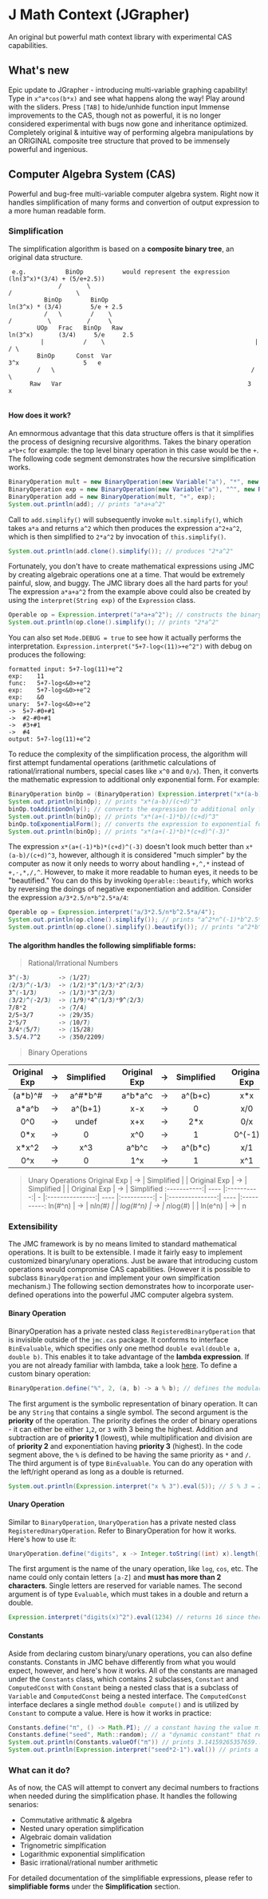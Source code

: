 # J Math Context (JGrapher)
An original but powerful math context library with experimental CAS capabilities.
## What's new
Epic update to JGrapher - introducing multi-variable graphing capability!
Type in `x^a*cos(b*x)` and see what happens along the way! Play around with the sliders.
Press `[TAB]` to hide/unhide function input
Immense improvements to the CAS, though not as powerful, it is no longer considered experimental with bugs now gone and inheritance optimized.
Completely original & intuitive way of performing algebra manipulations by an ORIGINAL composite tree structure that proved to be immensely powerful and ingenious.
## Computer Algebra System (CAS)
Powerful and bug-free multi-variable computer algebra system. Right now it handles simplification of many forms and convertion of output expression to a more human readable form. 
### Simplification
The simplification algorithm is based on a **composite binary tree**, an original data structure.
```
 e.g.           BinOp           would represent the expression          (ln(3^x)*(3/4) + (5/e+2.5))
              /       \                                                   /                  \
          BinOp        BinOp                                        ln(3^x) * (3/4)        5/e + 2.5
          /   \        /    \                                         /          \          /     \
        UOp   Frac   BinOp   Raw                                  ln(3^x)       (3/4)     5/e     2.5
         |           /    \                                          |                    / \
        BinOp      Const  Var                                       3^x                  5   e
        /   \                                                       / \
      Raw   Var                                                    3   x
        
```
#### How does it work?
An emnormous advantage that this data structure offers is that it simplifies the process of designing recursive algorithms. Takes the binary operation `a*b+c` for example: the top level binary operation in this case would be the `+`. The following code segment demonstrates how the recursive simplification works.
```java
BinaryOperation mult = new BinaryOperation(new Variable("a"), "*", new Variable("a"));
BinaryOperation exp = new BinaryOperation(new Variable("a"), "^", new RawValue(2));
BinaryOperation add = new BinaryOperation(mult, "+", exp);
System.out.println(add); // prints "a*a+a^2"
```
Call to `add.simplify()` will subsequently invoke `mult.simplify()`, which takes `a*a` and returns `a^2` which then produces the expression `a^2+a^2`, which is then simplified to `2*a^2` by invocation of `this.simplify()`.
```java
System.out.println(add.clone().simplify()); // produces "2*a^2"
```
Fortunately, you don't have to create mathematical expressions using JMC by creating algebraic operations one at a time. That would be extremely painful, slow, and buggy. The JMC library does all the hard parts for you! The expression `a*a+a^2` from the example above could also be created by using the `interpret(String exp)` of the `Expression` class.
```java
Operable op = Expression.interpret("a*a+a^2"); // constructs the binary operation tree.
System.out.println(op.clone().simplify(); // prints "2*a^2"
```
You can also set `Mode.DEBUG = true` to see how it actually performs the interpretation. `Expression.interpret("5+7-log<(11)>+e^2")` with debug on produces the following:
```
formatted input: 5+7-log(11)+e^2
exp:	11
func:	5+7-log<&0>+e^2
exp:	5+7-log<&0>+e^2
exp:	&0
unary:	5+7-log<&0>+e^2
->	5+7-#0+#1
->	#2-#0+#1
->	#3+#1
->	#4
output:	5+7-log(11)+e^2
```

To reduce the complexity of the simplification process, the algorithm will first attempt fundamental operations (arithmetic calculations of rational/irrational numbers, special cases like `x^0` and `0/x`). Then, it converts the mathematic expression to additional only exponential form. For example:
```java
BinaryOperation binOp = (BinaryOperation) Expression.interpret("x*(a-b)/(c+d)^3");
System.out.println(binOp); // prints "x*(a-b)/(c+d)^3"
binOp.toAdditionOnly(); // converts the expression to additional only form
System.out.println(binOp); // prints "x*(a+(-1)*b)/(c+d)^3"
binOp.toExponentialForm(); // converts the expression to exponential form
System.out.println(binOp); // prints "x*(a+(-1)*b)*(c+d)^(-3)"
```
The expression `x*(a+(-1)*b)*(c+d)^(-3)` doesn't look much better than `x*(a-b)/(c+d)^3`, however, although it is considered "much simpler" by the computer as now it only needs to worry about handling `+,^,*` instead of `+,-,*,/,^`. However, to make it more readable to human eyes, it needs to be "beautified." You can do this by invoking `Operable::beautify`, which works by reversing the doings of negative exponentiation and addition. Consider the expression `a/3*2.5/n*b^2.5*a/4`:
```java
Operable op = Expression.interpret("a/3*2.5/n*b^2.5*a/4");
System.out.println(op.clone().simplify()); // prints "a^2*n^(-1)*b^2.5*(5/24)"
System.out.println(op.clone().simplify().beautify()); // prints "a^2*b^2.5*5/(n*24)"
```
#### The algorithm handles the following simplifiable forms:

> Rational/Irrational Numbers
```css
3^(-3)        -> (1/27)
(2/3)^(-1/3)  -> (1/2)*3^(1/3)*2^(2/3)
3^(-1/3)      -> (1/3)*3^(2/3)
(3/2)^(-2/3)  -> (1/9)*4^(1/3)*9^(2/3)
7/8*2         -> (7/4)
2/5+3/7       -> (29/35)
2*5/7         -> (10/7)
3/4*(5/7)     -> (15/28)
3.5/4.7^2     -> (350/2209)
```
> Binary Operations

Original Exp |   -> | Simplified |   |  Original Exp   |   -> | Simplified |   |  Original Exp   |   -> | Simplified 
:-----------:| ---- |:----------:| - |:---------------:| ---- |:----------:| - |:---------------:| ---- |:----------:
(a*b)^#      |   -> | a^#*b^#    |   |     a^b*a^c     |   -> | a^(b+c)    |   |      x*x        |   -> | x^x
a*a^b        |   -> | a^(b+1)    |   |      x-x        |   -> | 0          |   |      x/0        |   -> | undef
0^0          |   -> | undef      |   |      x+x        |   -> | 2*x        |   |      0/x        |   -> | 0
0*x          |   -> | 0          |   |      x^0        |   -> | 1          |   |      0^(-1)     |   -> | undef 
x*x^2        |   -> | x^3        |   |      a^b^c      |   -> | a^(b*c)    |   |      x/1        |   -> | x          
0^x          |   -> | 0          |   |      1^x        |   -> | 1          |   |      x^1        |   -> | x          

> Unary Operations
Original Exp |   -> | Simplified |   |  Original Exp   |   -> | Simplified |   |  Original Exp   |   -> | Simplified 
:-----------:| ---- |:----------:| - |:---------------:| ---- |:----------:| - |:---------------:| ---- |:----------:
ln(#^n)      |   -> | n*ln(#)    |   |     log(#^n)    |   -> | n*log(#)   |   |      ln(e^n)    |   -> | n


### Extensibility
The JMC framework is by no means limited to standard mathematical operations. It is built to be extensible. I made it fairly easy to implement customized binary/unary operations. Just be aware that introducing custom operations would compromise CAS capabilities. (However it is possible to subclass `BinaryOperation` and implement your own simplfication mechanism.) The following section demonstrates how to incorporate user-defined operations into the powerful JMC computer algebra system.
#### Binary Operation
BinaryOperation has a private nested class `RegisteredBinaryOperation` that is invisible outside of the `jmc.cas` package. It conforms to interface `BinEvaluable`, which specifies only one method `double eval(double a, double b)`. This enables it to take advantage of the **lambda expression**. If you are not already familiar with lambda, take a look [here](https://docs.oracle.com/javase/tutorial/java/javaOO/lambdaexpressions.html "Official Java Documentation"). To define a custom binary operation:
```java
BinaryOperation.define("%", 2, (a, b) -> a % b); // defines the modular binary operation (which is nonstandard)
```
The first argument is the symbolic representation of binary operation. It can be any `String` that contains a single symbol. The second argument is the **priority** of the operation. The priority defines the order of binary operations - it can either be either `1`,`2`, or `3` with 3 being the highest. Addition and subtraction are of **priority 1** (lowest), while multiplification and division are of **priority 2** and exponentiation having **priority 3** (highest). In the code segment above, the `%` is defined to be having the same priority as `*` and `/`. The third argument is of type `BinEvaluable`. You can do any operation with the left/right operand as long as a double is returned.
```java
System.out.println(Expression.interpret("x % 3").eval(5)); // 5 % 3 = 2, prints "2.0"
```
#### Unary Operation
Similar to `BinaryOperation`, `UnaryOperation` has a private nested class `RegisteredUnaryOperation`. Refer to BinaryOperation for how it works. Here's how to use it:
```java
UnaryOperation.define("digits", x -> Integer.toString((int) x).length()); // an unary operation that calculates the numer of digits in the integer part of a number.
```
The first argument is the name of the unary operation, like `log`, `cos`, etc. The name could only contain letters `[a-Z]` and **must has more than 2 characters**. Single letters are reserved for variable names. The second argument is of type `Evaluable`, which must takes in a double and return a double.
```java
Expression.interpret("digits(x)^2").eval(1234) // returns 16 since there are 4 digits in 1234 and 4^2 = 16.
```
#### Constants
Aside from declaring custom binary/unary operations, you can also define constants. Constants in JMC behave differently from what you would expect, however, and here's how it works. All of the constants are managed under the `Constants` class, which contains 2 subclasses, `Constant` and `ComputedConst` with `Constant` being a nested class that is a subclass of `Variable` and `ComputedConst` being a nested interface. The `ComputedConst` interface declares a single method `double compute()` and is utilized by `Constant` to compute a value. Here is how it works in practice:
```java
Constants.define("π", () -> Math.PI); // a constant having the value π. ("pi" is the default name for π in JMC)
Constants.define("seed", Math::random); // a "dynamic constant" that returns a random value between 0 and 1 when evaluated
System.out.println(Constants.valueOf("π")) // prints 3.14159265357659...
System.out.println(Expression.interpret("seed*2-1").val()) // prints a random number between -1 and 1.
```

### What can it do?
As of now, the CAS will attempt to convert any decimal numbers to fractions when needed during the simplification phase. It handles the following senarios:

* Commutative arithmatic & algebra
* Nested unary operation simplification
* Algebraic domain validation
* Trignometric simplfication
* Logarithmic exponential simplification
* Basic irrational/rational number arithmetic

For detailed documentation of the simplifiable expressions, please refer to **simplifiable forms** under the **Simplification** section. 

